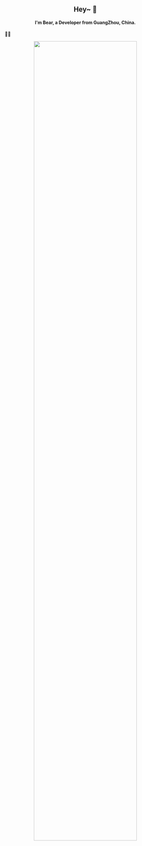 <h2 align="center">Hey~ 👋</h2>
<h4 align="center">I'm Bear, a Developer from GuangZhou, China.</h4>

:teddy_bear::zzz:	

<p align="center">
  <img src="https://wpimg.wallstcn.com/0e03b7da-db9e-4819-ba10-9016ddfdaed3" width="80%" height="80%" />
</p>

<!--
img
![Alt Text](https://wpimg.wallstcn.com/0e03b7da-db9e-4819-ba10-9016ddfdaed3)
-->

<!--
统计
![](https://github-readme-stats.vercel.app/api?username=zxxxxxxxxxxx&theme=dark)
-->

<!--
**zxxxxxxxxxxx/zxxxxxxxxxxx** is a ✨ _special_ ✨ repository because its `README.md` (this file) appears on your GitHub profile.

Here are some ideas to get you started:

- 🔭 I’m currently working on ...
- 🌱 I’m currently learning ...
- 👯 I’m looking to collaborate on ...
- 🤔 I’m looking for help with ...
- 💬 Ask me about ...
- 📫 How to reach me: ...
- 😄 Pronouns: ...
- ⚡ Fun fact: ...
-->
